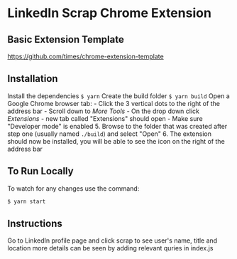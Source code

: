 # LinkedIn Scrap Chrome Extension

## Basic Extension Template
https://github.com/times/chrome-extension-template

## Installation

 Install the dependencies
    ```
    $ yarn
    ```
Create the build folder
    ```
    $ yarn build
    ```
Open a Google Chrome browser tab:
    - Click the 3 vertical dots to the right of the address bar
    - Scroll down to _More Tools_
    - On the drop down click _Extensions_ - new tab called "Extensions" should
      open
    - Make sure "Developer mode" is enabled
5.  Browse to the folder that was created after step one (usually named
    `./build`) and select "Open"
6.  The extension should now be installed, you will be able to see the icon on
    the right of the address bar

## To Run Locally

To watch for any changes use the command:

```bash
$ yarn start
```
## Instructions
Go to LinkedIn profile page and click scrap to see user's name, title and location
more details can be seen by adding relevant quries in index.js
